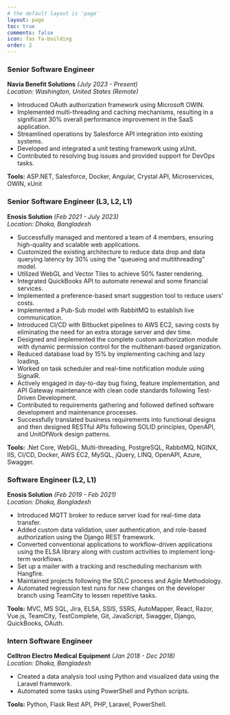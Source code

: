 ```yaml
---
# the default layout is 'page'
layout: page
toc: true
comments: false
icon: fas fa-building
order: 2
---
```


### Senior Software Engineer
**Navia Benefit Solutions** *(July 2023 - Present)*  
*Location: Washington, United States (Remote)*

- Introduced OAuth authorization framework using Microsoft OWIN.
- Implemented multi-threading and caching mechanisms, resulting in a significant 30% overall performance improvement in the SaaS application.
- Streamlined operations by Salesforce API integration into existing systems.
- Developed and integrated a unit testing framework using xUnit.
- Contributed to resolving bug issues and provided support for DevOps tasks.

**Tools:** ASP.NET, Salesforce, Docker, Angular, Crystal API, Microservices, OWIN, xUnit

### Senior Software Engineer (L3, L2, L1)
**Enosis Solution** *(Feb 2021 - July 2023)*  
*Location: Dhaka, Bangladesh*

- Successfully managed and mentored a team of 4 members, ensuring high-quality and scalable web applications.
- Customized the existing architecture to reduce data drop and data querying latency by 30% using the "queueing and multithreading" model.
- Utilized WebGL and Vector Tiles to achieve 50% faster rendering.
- Integrated QuickBooks API to automate renewal and some financial services.
- Implemented a preference-based smart suggestion tool to reduce users’ costs.
- Implemented a Pub-Sub model with RabbitMQ to establish live communication.
- Introduced CI/CD with Bitbucket pipelines to AWS EC2, saving costs by eliminating the need for an extra storage server and dev time.
- Designed and implemented the complete custom authorization module with dynamic permission control for the multitenant-based organization.
- Reduced database load by 15% by implementing caching and lazy loading.
- Worked on task scheduler and real-time notification module using SignalR.
- Actively engaged in day-to-day bug fixing, feature implementation, and API Gateway maintenance with clean code standards following Test-Driven Development.
- Contributed to requirements gathering and followed defined software development and maintenance processes.
- Successfully translated business requirements into functional designs and then designed RESTful APIs following SOLID principles, OpenAPI, and UnitOfWork design patterns.

**Tools:** .Net Core, WebGL, Multi-threading, PostgreSQL, RabbitMQ, NGINX, IIS, CI/CD, Docker, AWS EC2, MySQL, jQuery, LINQ, OpenAPI, Azure, Swagger.

### Software Engineer (L2, L1)
**Enosis Solution** *(Feb 2019 - Feb 2021)*  
*Location: Dhaka, Bangladesh*

- Introduced MQTT broker to reduce server load for real-time data transfer.
- Added custom data validation, user authentication, and role-based authorization using the Django REST framework.
- Converted conventional applications to workflow-driven applications using the ELSA library along with custom activities to implement long-term workflows.
- Set up a mailer with a tracking and rescheduling mechanism with Hangfire.
- Maintained projects following the SDLC process and Agile Methodology.
- Automated regression test runs for new changes on the developer branch using TeamCity to lessen repetitive tasks.

**Tools:** MVC, MS SQL, Jira, ELSA, SSIS, SSRS, AutoMapper, React, Razor, Vue.js, TeamCity, TestComplete, Git, JavaScript, Swagger, Django, QuickBooks, OAuth.

### Intern Software Engineer
**Celltron Electro Medical Equipment** *(Jan 2018 - Dec 2018)*  
*Location: Dhaka, Bangladesh*

- Created a data analysis tool using Python and visualized data using the Laravel framework.
- Automated some tasks using PowerShell and Python scripts.

**Tools:** Python, Flask Rest API, PHP, Laravel, PowerShell.


